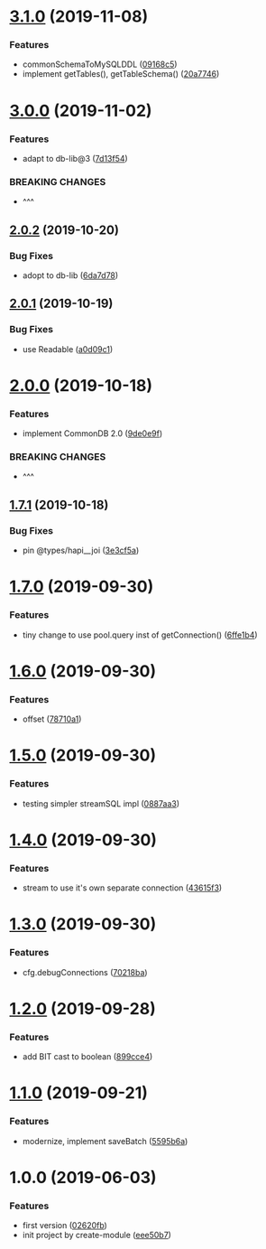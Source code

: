 # [3.1.0](https://github.com/NaturalCycles/mysql-lib/compare/v3.0.0...v3.1.0) (2019-11-08)


### Features

* commonSchemaToMySQLDDL ([09168c5](https://github.com/NaturalCycles/mysql-lib/commit/09168c563cbb629ca47121a1aac6a125dd23c144))
* implement getTables(), getTableSchema() ([20a7746](https://github.com/NaturalCycles/mysql-lib/commit/20a7746c8c4c88dfca8365d1e8d2decce3f47efa))

# [3.0.0](https://github.com/NaturalCycles/mysql-lib/compare/v2.0.2...v3.0.0) (2019-11-02)


### Features

* adapt to db-lib@3 ([7d13f54](https://github.com/NaturalCycles/mysql-lib/commit/7d13f540c92dd59b014d1a502c1bff937fad567f))


### BREAKING CHANGES

* ^^^

## [2.0.2](https://github.com/NaturalCycles/mysql-lib/compare/v2.0.1...v2.0.2) (2019-10-20)


### Bug Fixes

* adopt to db-lib ([6da7d78](https://github.com/NaturalCycles/mysql-lib/commit/6da7d78))

## [2.0.1](https://github.com/NaturalCycles/mysql-lib/compare/v2.0.0...v2.0.1) (2019-10-19)


### Bug Fixes

* use Readable ([a0d09c1](https://github.com/NaturalCycles/mysql-lib/commit/a0d09c1))

# [2.0.0](https://github.com/NaturalCycles/mysql-lib/compare/v1.7.1...v2.0.0) (2019-10-18)


### Features

* implement CommonDB 2.0 ([9de0e9f](https://github.com/NaturalCycles/mysql-lib/commit/9de0e9f))


### BREAKING CHANGES

* ^^^

## [1.7.1](https://github.com/NaturalCycles/mysql-lib/compare/v1.7.0...v1.7.1) (2019-10-18)


### Bug Fixes

* pin @types/hapi__joi ([3e3cf5a](https://github.com/NaturalCycles/mysql-lib/commit/3e3cf5a))

# [1.7.0](https://github.com/NaturalCycles/mysql-lib/compare/v1.6.0...v1.7.0) (2019-09-30)


### Features

* tiny change to use pool.query inst of getConnection() ([6ffe1b4](https://github.com/NaturalCycles/mysql-lib/commit/6ffe1b4))

# [1.6.0](https://github.com/NaturalCycles/mysql-lib/compare/v1.5.0...v1.6.0) (2019-09-30)


### Features

* offset ([78710a1](https://github.com/NaturalCycles/mysql-lib/commit/78710a1))

# [1.5.0](https://github.com/NaturalCycles/mysql-lib/compare/v1.4.0...v1.5.0) (2019-09-30)


### Features

* testing simpler streamSQL impl ([0887aa3](https://github.com/NaturalCycles/mysql-lib/commit/0887aa3))

# [1.4.0](https://github.com/NaturalCycles/mysql-lib/compare/v1.3.0...v1.4.0) (2019-09-30)


### Features

* stream to use it's own separate connection ([43615f3](https://github.com/NaturalCycles/mysql-lib/commit/43615f3))

# [1.3.0](https://github.com/NaturalCycles/mysql-lib/compare/v1.2.0...v1.3.0) (2019-09-30)


### Features

* cfg.debugConnections ([70218ba](https://github.com/NaturalCycles/mysql-lib/commit/70218ba))

# [1.2.0](https://github.com/NaturalCycles/mysql-lib/compare/v1.1.0...v1.2.0) (2019-09-28)


### Features

* add BIT cast to boolean ([899cce4](https://github.com/NaturalCycles/mysql-lib/commit/899cce4))

# [1.1.0](https://github.com/NaturalCycles/mysql-lib/compare/v1.0.0...v1.1.0) (2019-09-21)


### Features

* modernize, implement saveBatch ([5595b6a](https://github.com/NaturalCycles/mysql-lib/commit/5595b6a))

# 1.0.0 (2019-06-03)


### Features

* first version ([02620fb](https://github.com/NaturalCycles/mysql-lib/commit/02620fb))
* init project by create-module ([eee50b7](https://github.com/NaturalCycles/mysql-lib/commit/eee50b7))
